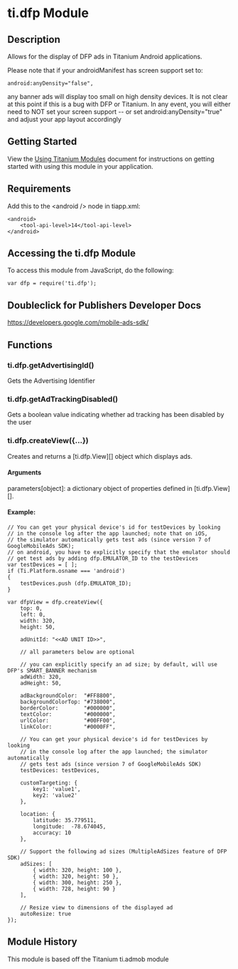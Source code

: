# ti.dfp Module

## Description

Allows for the display of DFP ads in Titanium Android applications. 

Please note that if your androidManifest has screen support set to: 

    android:anyDensity="false", 

any banner ads will display too small on high density devices. 
It is not clear at this point if this is a bug with DFP or Titanium. 
In any event, you will either need to NOT set your screen support -- 
or set android:anyDensity="true" and adjust your app layout accordingly

## Getting Started

View the [Using Titanium Modules](http://docs.appcelerator.com/titanium/latest/#!/guide/Using_Titanium_Modules) 
document for instructions on getting started with using this module in your application.

## Requirements

Add this to the &lt;android /&gt; node in tiapp.xml: 

    <android>
        <tool-api-level>14</tool-api-level>
    </android>

## Accessing the ti.dfp Module

To access this module from JavaScript, do the following:

	var dfp = require('ti.dfp');

## Doubleclick for Publishers Developer Docs

<https://developers.google.com/mobile-ads-sdk/>

## Functions

### ti.dfp.getAdvertisingId()

Gets the Advertising Identifier 

### ti.dfp.getAdTrackingDisabled()

Gets a boolean value indicating whether ad tracking has been disabled by the user

### ti.dfp.createView({...})

Creates and returns a [ti.dfp.View][] object which displays ads.

#### Arguments

parameters[object]: a dictionary object of properties defined in [ti.dfp.View][].

#### Example:

    // You can get your physical device's id for testDevices by looking
    // in the console log after the app launched; note that on iOS,
    // the simulator automatically gets test ads (since version 7 of GoogleMobileAds SDK);
    // on android, you have to explicitly specify that the emulator should
    // get test ads by adding dfp.EMULATOR_ID to the testDevices
    var testDevices = [ ];
    if (Ti.Platform.osname === 'android')
    {
        testDevices.push (dfp.EMULATOR_ID);
    }

	var dfpView = dfp.createView({
		top: 0, 
		left: 0,
		width: 320, 
		height: 50,
		
	    adUnitId: "<<AD UNIT ID>>",

		// all parameters below are optional

	    // you can explicitly specify an ad size; by default, will use DFP's SMART_BANNER mechanism
    	adWidth: 320,
	    adHeight: 50,

	    adBackgroundColor:  "#FF8800", 
	    backgroundColorTop: "#738000", 
	    borderColor:        "#000000", 
	    textColor:          "#000000", 
	    urlColor:           "#00FF00", 
	    linkColor:          "#0000FF", 
		
        // You can get your physical device's id for testDevices by looking
        // in the console log after the app launched; the simulator automatically
        // gets test ads (since version 7 of GoogleMobileAds SDK)
		testDevices: testDevices,
		
		customTargeting: {
			key1: 'value1',
			key2: 'value2'
		},
		
		location: {
			latitude: 35.779511,
			longitude:  -78.674045,
			accuracy: 10
		},
	
		// Support the following ad sizes (MultipleAdSizes feature of DFP SDK)
		adSizes: [
			{ width: 320, height: 100 },
			{ width: 320, height: 50 },
			{ width: 300, height: 250 },
			{ width: 728, height: 90 }
		],
	
		// Resize view to dimensions of the displayed ad
		autoResize: true
	});

## Module History

This module is based off the Titanium ti.admob module

